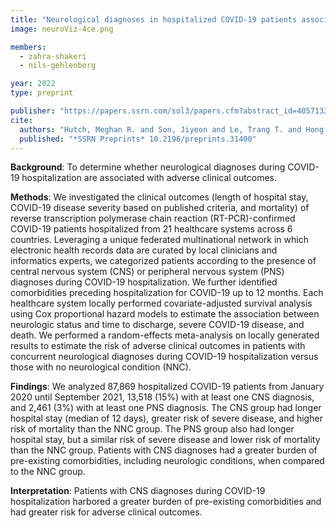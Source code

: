 ```yaml
---
title: "Neurological diagnoses in hospitalized COVID-19 patients associated with adverse outcomes: a multinational cohort stud"
image: neuroViz-4ce.png

members:
  - zahra-shakeri
  - nils-gehlenborg

year: 2022
type: preprint

publisher: "https://papers.ssrn.com/sol3/papers.cfm?abstract_id=4057133"
cite:
  authors: "Hutch, Meghan R. and Son, Jiyeon and Le, Trang T. and Hong, Chuan and Wang, Xuan and Shakeri Hossein Abad, Zahra and Morris, Michele and Gutiérrez-Sacristán, Alba and Klann, Jeffrey G. and Spiridou, Anastasia and Bellazzi, Riccardo and Benoit, Vincent and Bonzel, Clara-Lea and Bryant, William A. and Cho, Kelly and Das, Priyam and Hanauer, David A. and Henderson, Darren W. and Ho, Yuk-Lam and Loh, Ne Hooi Will and Makoudjou, Adeline and Malovini, Alberto and Moal, Bertrand and Mowery, Danielle L. and Samayamuthu, Malarkodi Jebathilagam and Sanz Vidorreta, Fernando J. and Schriver, Emily R. and Schubert, Petra and Talbert, Jeffrey and Tan, Amelia LM and Tan, Byorn WL and Tan, Bryce WQ and Tibollo, Valentina and Yuan, William and Avillach, Paul and Gehlenborg, Nils and Omenn, Gilbert S. and Characterization of COVID-19 by EHR (4CE), The Consortium for Clinical and Visweswaran, Shyam and Cai, Tianxi and Luo, Yuan and Xia, Zongqi"
  published: "*SSRN Preprints* 10.2196/preprints.31400"
---
```

**Background**: To determine whether neurological diagnoses during COVID-19 hospitalization are associated with adverse clinical outcomes.

**Methods**: We investigated the clinical outcomes (length of hospital stay, COVID-19 disease severity based on published criteria, and mortality) of reverse transcription polymerase chain reaction (RT-PCR)-confirmed COVID-19 patients hospitalized from 21 healthcare systems across 6 countries. Leveraging a unique federated multinational network in which electronic health records data are curated by local clinicians and informatics experts, we categorized patients according to the presence of central nervous system (CNS) or peripheral nervous system (PNS) diagnoses during COVID-19 hospitalization. We further identified comorbidities preceding hospitalization for COVID-19 up to 12 months. Each healthcare system locally performed covariate-adjusted survival analysis using Cox proportional hazard models to estimate the association between neurologic status and time to discharge, severe COVID-19 disease, and death. We performed a random-effects meta-analysis on locally generated results to estimate the risk of adverse clinical outcomes in patients with concurrent neurological diagnoses during COVID-19 hospitalization versus those with no neurological condition (NNC).

**Findings**: We analyzed 87,869 hospitalized COVID-19 patients from January 2020 until September 2021, 13,518 (15%) with at least one CNS diagnosis, and 2,461 (3%) with at least one PNS diagnosis. The CNS group had longer hospital stay (median of 12 days), greater risk of severe disease, and higher risk of mortality than the NNC group. The PNS group also had longer hospital stay, but a similar risk of severe disease and lower risk of mortality than the NNC group. Patients with CNS diagnoses had a greater burden of pre-existing comorbidities, including neurologic conditions, when compared to the NNC group.

**Interpretation**: Patients with CNS diagnoses during COVID-19 hospitalization harbored a greater burden of pre-existing comorbidities and had greater risk for adverse clinical outcomes.